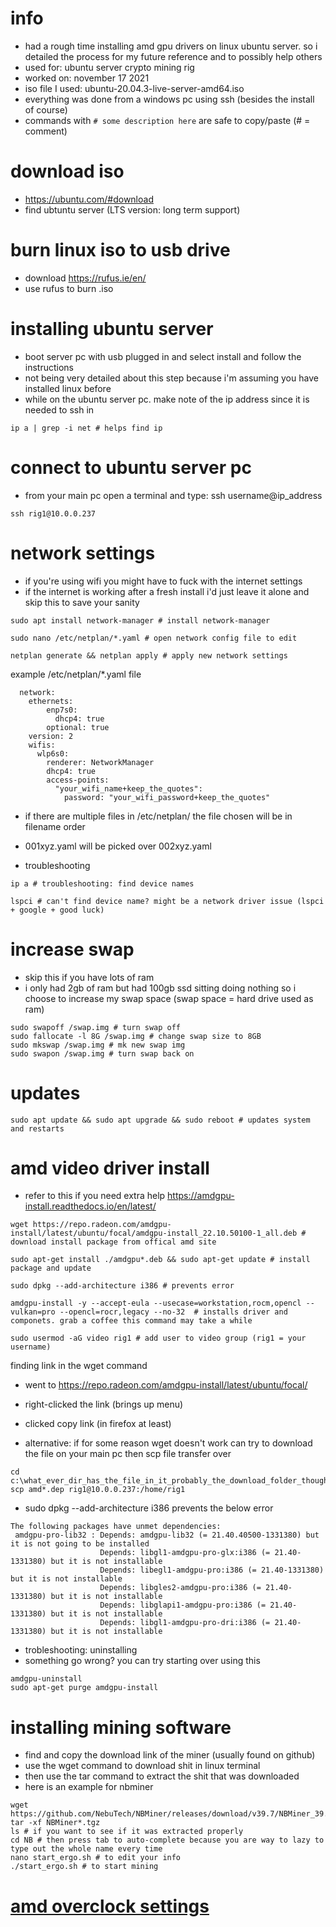 # info
- had a rough time installing amd gpu drivers on linux ubuntu server. so i detailed the process for my future reference and to possibly help others
- used for: ubuntu server crypto mining rig
- worked on: november 17 2021
- iso file I used: ubuntu-20.04.3-live-server-amd64.iso
- everything was done from a windows pc using ssh (besides the install of course)
- commands with ```# some description here``` are safe to copy/paste (# = comment)

# download iso
- https://ubuntu.com/#download
- find ubtuntu server (LTS version: long term support)

# burn linux iso to usb drive
- download https://rufus.ie/en/
- use rufus to burn .iso

# installing ubuntu server
- boot server pc with usb plugged in and select install and follow the instructions
- not being very detailed about this step because i'm assuming you have installed linux before
- while on the ubuntu server pc. make note of the ip address since it is needed to ssh in
```
ip a | grep -i net # helps find ip
```

# connect to ubuntu server pc
- from your main pc open a terminal and type: ssh username@ip_address
```
ssh rig1@10.0.0.237
```

# network settings
- if you're using wifi you might have to fuck with the internet settings
- if the internet is working after a fresh install i'd just leave it alone and skip this to save your sanity

```
sudo apt install network-manager # install network-manager
```
```
sudo nano /etc/netplan/*.yaml # open network config file to edit
```
```
netplan generate && netplan apply # apply new network settings
```

example /etc/netplan/*.yaml file
```
  network:
    ethernets:
        enp7s0:
          dhcp4: true
        optional: true
    version: 2
    wifis:
      wlp6s0:
        renderer: NetworkManager
        dhcp4: true
        access-points:
          "your_wifi_name+keep_the_quotes":
            password: "your_wifi_password+keep_the_quotes"   
```
- if there are multiple files in /etc/netplan/ the file chosen will be in filename order
- 001xyz.yaml will be picked over 002xyz.yaml

- troubleshooting
```
ip a # troubleshooting: find device names
```
```
lspci # can't find device name? might be a network driver issue (lspci + google + good luck)
```

# increase swap
- skip this if you have lots of ram
- i only had 2gb of ram but had 100gb ssd sitting doing nothing so i choose to increase my swap space (swap space = hard drive used as ram)
```
sudo swapoff /swap.img # turn swap off
sudo fallocate -l 8G /swap.img # change swap size to 8GB
sudo mkswap /swap.img # mk new swap img
sudo swapon /swap.img # turn swap back on
```

# updates
```
sudo apt update && sudo apt upgrade && sudo reboot # updates system and restarts
```

# amd video driver install
- refer to this if you need extra help https://amdgpu-install.readthedocs.io/en/latest/

```
wget https://repo.radeon.com/amdgpu-install/latest/ubuntu/focal/amdgpu-install_22.10.50100-1_all.deb # download install package from offical amd site
```
```
sudo apt-get install ./amdgpu*.deb && sudo apt-get update # install package and update
```
```
sudo dpkg --add-architecture i386 # prevents error
```
```
amdgpu-install -y --accept-eula --usecase=workstation,rocm,opencl --vulkan=pro --opencl=rocr,legacy --no-32  # installs driver and componets. grab a coffee this command may take a while
```
```
sudo usermod -aG video rig1 # add user to video group (rig1 = your username)
```
finding link in the wget command
- went to https://repo.radeon.com/amdgpu-install/latest/ubuntu/focal/
- right-clicked the link (brings up menu)
- clicked copy link (in firefox at least)

- alternative: if for some reason wget doesn't work can try to download the file on your main pc then scp file transfer over

```
cd c:\what_ever_dir_has_the_file_in_it_probably_the_download_folder_thought
scp amd*.dep rig1@10.0.0.237:/home/rig1
```

- sudo dpkg --add-architecture i386 prevents the below error
```
The following packages have unmet dependencies:
 amdgpu-pro-lib32 : Depends: amdgpu-lib32 (= 21.40.40500-1331380) but it is not going to be installed
                    Depends: libgl1-amdgpu-pro-glx:i386 (= 21.40-1331380) but it is not installable
                    Depends: libegl1-amdgpu-pro:i386 (= 21.40-1331380) but it is not installable
                    Depends: libgles2-amdgpu-pro:i386 (= 21.40-1331380) but it is not installable
                    Depends: libglapi1-amdgpu-pro:i386 (= 21.40-1331380) but it is not installable
                    Depends: libgl1-amdgpu-pro-dri:i386 (= 21.40-1331380) but it is not installable
```
- trobleshooting: uninstalling
- something go wrong? you can try starting over using this
```
amdgpu-uninstall
sudo apt-get purge amdgpu-install
```


# installing mining software
- find and copy the download link of the miner (usually found on github)
- use the wget command to download shit in linux terminal
- then use the tar command to extract the shit that was downloaded
- here is an example for nbminer

```
wget https://github.com/NebuTech/NBMiner/releases/download/v39.7/NBMiner_39.7_Linux.tgz
tar -xf NBMiner*.tgz
ls # if you want to see if it was extracted properly
cd NB # then press tab to auto-complete because you are way to lazy to type out the whole name every time
nano start_ergo.sh # to edit your info
./start_ergo.sh # to start mining
```

# [amd overclock settings](https://github.com/dbuchacher/linux/blob/main/amd-overclock.md)
